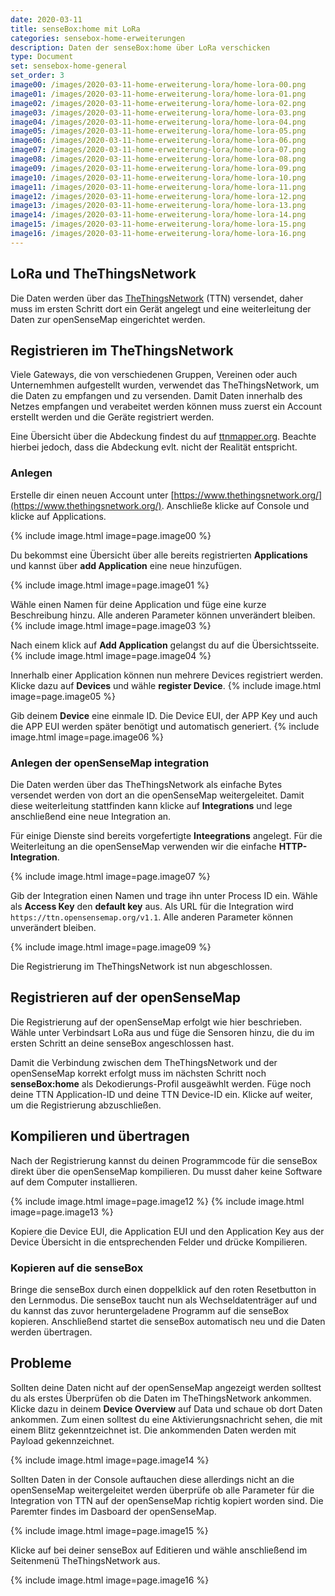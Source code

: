 ```yaml
---
date: 2020-03-11
title: senseBox:home mit LoRa
categories: sensebox-home-erweiterungen
description: Daten der senseBox:home über LoRa verschicken
type: Document
set: sensebox-home-general
set_order: 3
image00: /images/2020-03-11-home-erweiterung-lora/home-lora-00.png
image01: /images/2020-03-11-home-erweiterung-lora/home-lora-01.png
image02: /images/2020-03-11-home-erweiterung-lora/home-lora-02.png
image03: /images/2020-03-11-home-erweiterung-lora/home-lora-03.png
image04: /images/2020-03-11-home-erweiterung-lora/home-lora-04.png
image05: /images/2020-03-11-home-erweiterung-lora/home-lora-05.png
image06: /images/2020-03-11-home-erweiterung-lora/home-lora-06.png
image07: /images/2020-03-11-home-erweiterung-lora/home-lora-07.png
image08: /images/2020-03-11-home-erweiterung-lora/home-lora-08.png
image09: /images/2020-03-11-home-erweiterung-lora/home-lora-09.png
image10: /images/2020-03-11-home-erweiterung-lora/home-lora-10.png
image11: /images/2020-03-11-home-erweiterung-lora/home-lora-11.png
image12: /images/2020-03-11-home-erweiterung-lora/home-lora-12.png
image13: /images/2020-03-11-home-erweiterung-lora/home-lora-13.png
image14: /images/2020-03-11-home-erweiterung-lora/home-lora-14.png
image15: /images/2020-03-11-home-erweiterung-lora/home-lora-15.png
image16: /images/2020-03-11-home-erweiterung-lora/home-lora-16.png
---
```


## LoRa und TheThingsNetwork

Die Daten werden über das [TheThingsNetwork](https://www.thethingsnetwork.org/) (TTN) versendet, daher muss im ersten Schritt dort ein Gerät angelegt und eine weiterleitung der Daten zur openSenseMap eingerichtet werden. 

## Registrieren im TheThingsNetwork

Viele Gateways, die von verschiedenen Gruppen, Vereinen oder auch Unternemhmen aufgestellt wurden, verwendet das TheThingsNetwork, um die Daten zu empfangen und zu versenden. Damit Daten innerhalb des Netzes empfangen und verabeitet werden können muss zuerst ein Account erstellt werden und die Geräte registriert werden.

Eine Übersicht über die Abdeckung findest du auf [ttnmapper.org](https://ttnmapper.org/). Beachte hierbei jedoch, dass die Abdeckung evlt. nicht der Realität entspricht.

### Anlegen

Erstelle dir einen neuen Account unter [https://www.thethingsnetwork.org/](https://www.thethingsnetwork.org/). Anschließe klicke auf Console und klicke auf Applications.

{% include image.html image=page.image00 %}

Du bekommst eine Übersicht über alle bereits registrierten **Applications** und kannst über **add Application** eine neue hinzufügen. 

{% include image.html image=page.image01 %}

Wähle einen Namen für deine Application und füge eine kurze Beschreibung hinzu. Alle anderen Parameter können unverändert bleiben.
{% include image.html image=page.image03 %}

Nach einem klick auf **Add Application** gelangst du auf die Übersichtsseite. 
{% include image.html image=page.image04 %}

Innerhalb einer Application können nun mehrere Devices registriert werden. Klicke dazu auf **Devices** und wähle **register Device**. 
{% include image.html image=page.image05 %}

Gib deinem **Device** eine einmale ID. Die Device EUI, der APP Key und auch die APP EUI werden später benötigt und automatisch generiert. 
{% include image.html image=page.image06 %}

### Anlegen der openSenseMap integration

Die Daten werden über das TheThingsNetwork als einfache Bytes versendet werden von dort an die openSenseMap weitergeleitet. Damit diese weiterleitung stattfinden kann klicke auf **Integrations** und lege anschließend eine neue Integration an. 

Für einige Dienste sind bereits vorgefertigte **Inteegrations** angelegt. Für die Weiterleitung an die openSenseMap verwenden wir die einfache **HTTP-Integration**. 

{% include image.html image=page.image07 %}

Gib der Integration einen Namen und trage ihn unter Process ID ein. Wähle als **Access Key** den __default key__ aus. Als URL für die Integration wird `https://ttn.opensensemap.org/v1.1`. Alle anderen Parameter können unverändert bleiben. 

{% include image.html image=page.image09 %}

Die Registrierung im TheThingsNetwork ist nun abgeschlossen. 


## Registrieren auf der openSenseMap

Die Registrierung auf der openSenseMap erfolgt wie hier beschrieben. Wähle unter Verbindsart LoRa aus und füge die Sensoren hinzu, die du im ersten Schritt an deine senseBox angeschlossen hast. 

Damit die Verbindung zwischen dem TheThingsNetwork und der openSenseMap korrekt erfolgt muss im nächsten Schritt noch **senseBox:home** als Dekodierungs-Profil ausgeäwhlt werden. Füge noch deine TTN Application-ID und deine TTN Device-ID ein. Klicke auf weiter, um die Registrierung abzuschließen.

## Kompilieren und übertragen

Nach der Registrierung kannst du deinen Programmcode für die senseBox direkt über die openSenseMap kompilieren. Du musst daher keine Software auf dem Computer installieren. 

{% include image.html image=page.image12 %}
{% include image.html image=page.image13 %}


Kopiere die Device EUI, die Application EUI und den Application Key aus der Device Übersicht in die entsprechenden Felder und drücke Kompilieren.

### Kopieren auf die senseBox

Bringe die senseBox durch einen doppelklick auf den roten Resetbutton in den Lernmodus. Die senseBox taucht nun als Wechseldatenträger auf und du kannst das zuvor heruntergeladene Programm auf die senseBox kopieren. Anschließend startet die senseBox automatisch neu und die Daten werden übertragen.

## Probleme

Sollten deine Daten nicht auf der openSenseMap angezeigt werden solltest du als erstes Überprüfen ob die Daten im TheThingsNetwork ankommen. Klicke dazu in deinem **Device Overview** auf Data und schaue ob dort Daten ankommen. Zum einen solltest du eine Aktivierungsnachricht sehen, die mit einem Blitz gekenntzeichnet ist. Die ankommenden Daten werden mit Payload gekennzeichnet.

{% include image.html image=page.image14 %}

Sollten Daten in der Console auftauchen diese allerdings nicht an die openSenseMap weitergeleitet werden überprüfe ob alle Parameter für die Integration von TTN auf der openSenseMap richtig kopiert worden sind. Die Paremter findes im Dasboard der openSenseMap.


{% include image.html image=page.image15 %}

Klicke auf bei deiner senseBox auf Editieren und wähle anschließend im Seitenmenü TheThingsNetwork aus. 

{% include image.html image=page.image16 %}

